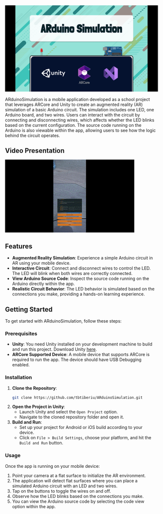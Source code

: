 ![Thumbnail](thumbnail.png)

ARduinoSimulation is a mobile application developed as a school project that leverages ARCore and Unity to create an augmented reality (AR) simulation of a basic Arduino circuit. The simulation includes one LED, one Arduino board, and two wires. Users can interact with the circuit by connecting and disconnecting wires, which affects whether the LED blinks based on the current configuration. The source code running on the Arduino is also viewable within the app, allowing users to see how the logic behind the circuit operates.

## Video Presentation

![Presentation](presentation.gif)

## Features

- **Augmented Reality Simulation**: Experience a simple Arduino circuit in AR using your mobile device.
- **Interactive Circuit**: Connect and disconnect wires to control the LED. The LED will blink when both wires are correctly connected.
- **View Arduino Source Code**: Inspect the source code running on the Arduino directly within the app.
- **Realistic Circuit Behavior**: The LED behavior is simulated based on the connections you make, providing a hands-on learning experience.

## Getting Started

To get started with ARduinoSimulation, follow these steps:

### Prerequisites

- **Unity**: You need Unity installed on your development machine to build and run this project. Download Unity [here](https://unity.com/).
- **ARCore Supported Device**: A mobile device that supports ARCore is required to run the app. The device should have USB Debugging enabled.

### Installation

1. **Clone the Repository**:
   ```bash
   git clone https://github.com/tbtiberiu/ARduinoSimulation.git
   ```
2. **Open the Project in Unity**:
   - Launch Unity and select the `Open Project` option.
   - Navigate to the cloned repository folder and open it.
3. **Build and Run**:
   - Set up your project for Android or iOS build according to your device.
   - Click on `File > Build Settings`, choose your platform, and hit the `Build and Run` button.

### Usage

Once the app is running on your mobile device:

1. Point your camera at a flat surface to initialize the AR environment.
2. The application will detect flat surfaces where you can place a simulated Arduino circuit with an LED and two wires.
3. Tap on the buttons to toggle the wires on and off.
4. Observe how the LED blinks based on the connections you make.
5. You can view the Arduino source code by selecting the code view option within the app.
